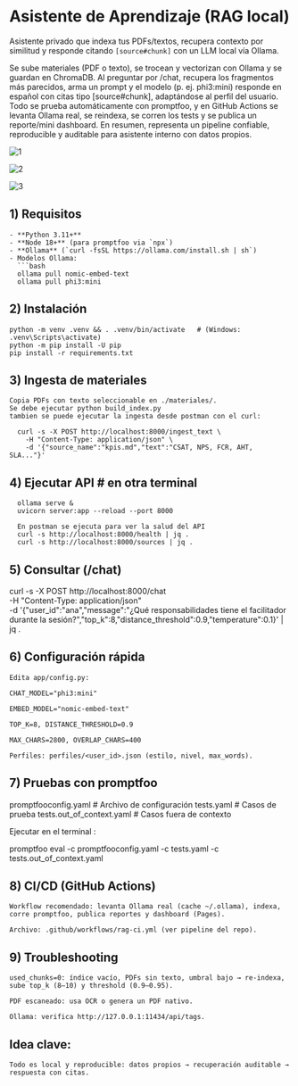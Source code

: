 
# Asistente de Aprendizaje (RAG local)

Asistente privado que indexa tus PDFs/textos, recupera contexto por similitud y responde citando `[source#chunk]` con un LLM local vía Ollama.

Se sube  materiales (PDF o texto), se trocean y vectorizan con Ollama y se guardan en ChromaDB. 
Al preguntar por /chat, recupera los fragmentos más parecidos, arma un prompt y el modelo (p. ej. phi3:mini) responde en español con citas tipo [source#chunk], adaptándose al perfil del usuario. 
Todo se prueba automáticamente con promptfoo, y en GitHub Actions se levanta Ollama real, se reindexa, se corren los tests y se publica un reporte/mini dashboard.
En resumen, representa un pipeline confiable, reproducible y auditable para asistente interno con datos propios.

![1](https://github.com/user-attachments/assets/2cecf2ca-45a7-45a1-a971-c27416abc4a8)

![2](https://github.com/user-attachments/assets/5c89beb6-b109-4a20-9c46-977d8d5e6177)


![3](https://github.com/user-attachments/assets/ebbb54cf-6c0c-4961-8907-829ea48616b9)


## 1) Requisitos

    - **Python 3.11+**
    - **Node 18+** (para promptfoo via `npx`)
    - **Ollama** (`curl -fsSL https://ollama.com/install.sh | sh`)
    - Modelos Ollama:
      ```bash
      ollama pull nomic-embed-text
      ollama pull phi3:mini

## 2) Instalación

    python -m venv .venv && . .venv/bin/activate   # (Windows: .venv\Scripts\activate)
    python -m pip install -U pip
    pip install -r requirements.txt

## 3) Ingesta de materiales

    Copia PDFs con texto seleccionable en ./materiales/.
    Se debe ejecutar python build_index.py
    tambien se puede ejecutar la ingesta desde postman con el curl:
      
      curl -s -X POST http://localhost:8000/ingest_text \
        -H "Content-Type: application/json" \
        -d '{"source_name":"kpis.md","text":"CSAT, NPS, FCR, AHT, SLA..."}'

## 4) Ejecutar API   # en otra terminal
 
      ollama serve &                        
      uvicorn server:app --reload --port 8000
      
      En postman se ejecuta para ver la salud del API
      curl -s http://localhost:8000/health | jq .
      curl -s http://localhost:8000/sources | jq .

## 5) Consultar (/chat)

  curl -s -X POST http://localhost:8000/chat \
  -H "Content-Type: application/json" \
  -d '{"user_id":"ana","message":"¿Qué responsabilidades tiene el facilitador durante la sesión?","top_k":8,"distance_threshold":0.9,"temperature":0.1}' | jq .

## 6) Configuración rápida

    Edita app/config.py:
    
    CHAT_MODEL="phi3:mini"
    
    EMBED_MODEL="nomic-embed-text"
    
    TOP_K=8, DISTANCE_THRESHOLD=0.9
    
    MAX_CHARS=2800, OVERLAP_CHARS=400
    
    Perfiles: perfiles/<user_id>.json (estilo, nivel, max_words).

## 7) Pruebas con promptfoo

   promptfooconfig.yaml            # Archivo de configuración
   tests.yaml                      # Casos de prueba
   tests.out_of_context.yaml       # Casos fuera de contexto 

   Ejecutar en el terminal :

   promptfoo eval -c promptfooconfig.yaml -c tests.yaml -c tests.out_of_context.yaml

   

## 8) CI/CD (GitHub Actions)

    Workflow recomendado: levanta Ollama real (cache ~/.ollama), indexa, corre promptfoo, publica reportes y dashboard (Pages).
    
    Archivo: .github/workflows/rag-ci.yml (ver pipeline del repo).


## 9) Troubleshooting

    used_chunks=0: índice vacío, PDFs sin texto, umbral bajo → re-indexa, sube top_k (8–10) y threshold (0.9–0.95).
    
    PDF escaneado: usa OCR o genera un PDF nativo.
    
    Ollama: verifica http://127.0.0.1:11434/api/tags.


## Idea clave:

    Todo es local y reproducible: datos propios → recuperación auditable → respuesta con citas.



